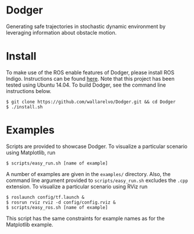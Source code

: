 Dodger
======

Generating safe trajectories in stochastic dynamic environment by leveraging
information about obstacle motion.

# Install

To make use of the ROS enable features of Dodger, please install ROS Indigo.
Instructions can be found
[here](http://wiki.ros.org/indigo/Installation/Ubuntu). Note that this project
has been tested using Ubuntu 14.04. To build Dodger, see the command line
instructions below.

    $ git clone https://github.com/wallarelvo/Dodger.git && cd Dodger
    $ ./install.sh

# Examples

Scripts are provided to showcase Dodger. To visualize a particular scenario
using Matplotlib, run

    $ scripts/easy_run.sh [name of example]

A number of examples are given in the `examples/` directory. Also, the command
line argument provided to `scripts/easy_run.sh` excludes the `.cpp` extension.
To visualize a particular scenario using RViz run

    $ roslaunch config/tf.launch &
    $ rosrun rviz rviz -d config/config.rviz &
    $ scripts/easy_ros.sh [name of example]

This script has the same constraints for example names as for the Matplotlib
example.
